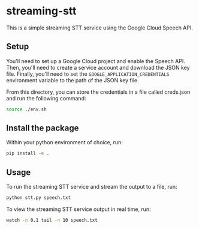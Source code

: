 # streaming-stt


This is a simple streaming STT service using the Google Cloud Speech API.

## Setup

You'll need to set up a Google Cloud project and enable the Speech API. Then, you'll need to create a service account and download the JSON key file. Finally, you'll need to set the `GOOGLE_APPLICATION_CREDENTIALS` environment variable to the path of the JSON key file. 

From this directory, you can store the credentials in a file called creds.json and run the following command:

```bash
source ./env.sh
```

## Install the package

Within your python environment of choice, run: 
```bash
pip install -e .
```

## Usage

To run the streaming STT service and stream the output to a file, run:
```bash
python stt.py speech.txt
```

To view the streaming STT service output in real time, run:
```bash
watch -n 0.1 tail -n 10 speech.txt
```
